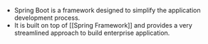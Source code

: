 
- Spring Boot is a framework designed to simplify the application development process.
- It is built on top of [[Spring Framework]] and provides a very streamlined approach to build enterprise application. 
